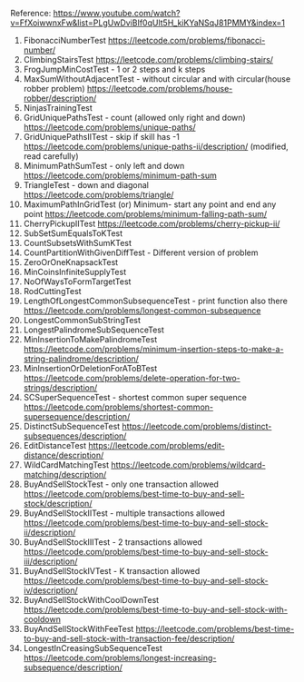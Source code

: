 Reference: https://www.youtube.com/watch?v=FfXoiwwnxFw&list=PLgUwDviBIf0qUlt5H_kiKYaNSqJ81PMMY&index=1

1. FibonacciNumberTest
   https://leetcode.com/problems/fibonacci-number/
2. ClimbingStairsTest
   https://leetcode.com/problems/climbing-stairs/
3. FrogJumpMinCostTest - 1 or 2 steps   and    k steps
4. MaxSumWithoutAdjacentTest -  without circular and with circular(house robber problem)
   https://leetcode.com/problems/house-robber/description/
5. NinjasTrainingTest
6. GridUniquePathsTest - count (allowed only right and down)
   https://leetcode.com/problems/unique-paths/
7. GridUniquePathsIITest - skip if skill has -1
   https://leetcode.com/problems/unique-paths-ii/description/   (modified, read carefully)
8. MinimumPathSumTest   - only left and down
   https://leetcode.com/problems/minimum-path-sum
9. TriangleTest    - down and diagonal
   https://leetcode.com/problems/triangle/
10. MaximumPathInGridTest (or) Minimum- start any point and end any point
    https://leetcode.com/problems/minimum-falling-path-sum/
11. CherryPickupIITest
    https://leetcode.com/problems/cherry-pickup-ii/
12. SubSetSumEqualsToKTest
13. CountSubsetsWithSumKTest
14. CountPartitionWithGivenDiffTest    - Different version of problem
15. ZeroOrOneKnapsackTest
16. MinCoinsInfiniteSupplyTest
17. NoOfWaysToFormTargetTest
18. RodCuttingTest
19. LengthOfLongestCommonSubsequenceTest      - print function also there
    https://leetcode.com/problems/longest-common-subsequence
20. LongestCommonSubStringTest
21. LongestPalindromeSubSequenceTest
22. MinInsertionToMakePalindromeTest
    https://leetcode.com/problems/minimum-insertion-steps-to-make-a-string-palindrome/description/
23. MinInsertionOrDeletionForAToBTest
    https://leetcode.com/problems/delete-operation-for-two-strings/description/
24. SCSuperSequenceTest        - shortest common super sequence
    https://leetcode.com/problems/shortest-common-supersequence/description/
25. DistinctSubSequenceTest
    https://leetcode.com/problems/distinct-subsequences/description/
26. EditDistanceTest
    https://leetcode.com/problems/edit-distance/description/
27. WildCardMatchingTest
    https://leetcode.com/problems/wildcard-matching/description/
28. BuyAndSellStockTest       - only one transaction allowed
    https://leetcode.com/problems/best-time-to-buy-and-sell-stock/description/
29. BuyAndSellStockIITest       - multiple transactions allowed
    https://leetcode.com/problems/best-time-to-buy-and-sell-stock-ii/description/
30. BuyAndSellStockIIITest     - 2 transactions allowed
    https://leetcode.com/problems/best-time-to-buy-and-sell-stock-iii/description/
31. BuyAndSellStockIVTest      - K transaction allowed
    https://leetcode.com/problems/best-time-to-buy-and-sell-stock-iv/description/
32. BuyAndSellStockWithCoolDownTest
    https://leetcode.com/problems/best-time-to-buy-and-sell-stock-with-cooldown
33. BuyAndSellStockWithFeeTest
    https://leetcode.com/problems/best-time-to-buy-and-sell-stock-with-transaction-fee/description/
34. LongestInCreasingSubSequenceTest
    https://leetcode.com/problems/longest-increasing-subsequence/description/
